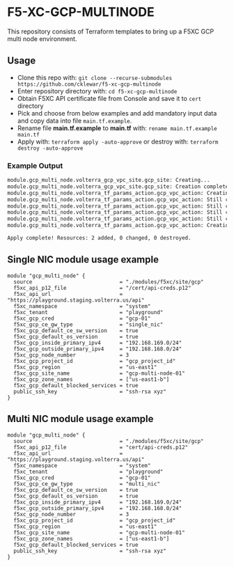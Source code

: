 # F5-XC-GCP-MULTINODE

This repository consists of Terraform templates to bring up a F5XC GCP multi node environment.

## Usage

- Clone this repo with: `git clone --recurse-submodules https://github.com/cklewar/f5-xc-gcp-multinode`
- Enter repository directory with: `cd f5-xc-gcp-multinode`
- Obtain F5XC API certificate file from Console and save it to `cert` directory
- Pick and choose from below examples and add mandatory input data and copy data into file `main.tf.example`.
- Rename file __main.tf.example__ to __main.tf__ with: `rename main.tf.example main.tf`
- Apply with: `terraform apply -auto-approve` or destroy with: `terraform destroy -auto-approve`

### Example Output

```bash
module.gcp_multi_node.volterra_gcp_vpc_site.gcp_site: Creating...
module.gcp_multi_node.volterra_gcp_vpc_site.gcp_site: Creation complete after 2s [id=90c2f729-25b1-4ea5-ada8-faa6ece43f94]
module.gcp_multi_node.volterra_tf_params_action.gcp_vpc_action: Creating...
module.gcp_multi_node.volterra_tf_params_action.gcp_vpc_action: Still creating... [4m0s elapsed]
module.gcp_multi_node.volterra_tf_params_action.gcp_vpc_action: Still creating... [4m10s elapsed]
module.gcp_multi_node.volterra_tf_params_action.gcp_vpc_action: Still creating... [4m20s elapsed]
module.gcp_multi_node.volterra_tf_params_action.gcp_vpc_action: Still creating... [4m30s elapsed]
module.gcp_multi_node.volterra_tf_params_action.gcp_vpc_action: Creation complete after 4m32s [id=e0ff3d07-590a-4770-9c3e-b7f63808fcd3]

Apply complete! Resources: 2 added, 0 changed, 0 destroyed.
```

## Single NIC module usage example

````hcl
module "gcp_multi_node" {
  source                            = "./modules/f5xc/site/gcp"
  f5xc_api_p12_file                 = "/cert/api-creds.p12"
  f5xc_api_url                      = "https://playground.staging.volterra.us/api"
  f5xc_namespace                    = "system"
  f5xc_tenant                       = "playground"
  f5xc_gcp_cred                     = "gcp-01"
  f5xc_gcp_ce_gw_type               = "single_nic"
  f5xc_gcp_default_ce_sw_version    = true
  f5xc_gcp_default_os_version       = true
  f5xc_gcp_inside_primary_ipv4      = "192.168.169.0/24"
  f5xc_gcp_outside_primary_ipv4     = "192.168.168.0/24"
  f5xc_gcp_node_number              = 3
  f5xc_gcp_project_id               = "gcp_project_id"
  f5xc_gcp_region                   = "us-east1"
  f5xc_gcp_site_name                = "gcp-multi-node-01"
  f5xc_gcp_zone_names               = ["us-east1-b"]
  f5xc_gcp_default_blocked_services = true
  public_ssh_key                    = "ssh-rsa xyz"
}
````

## Multi NIC module usage example

````hcl
module "gcp_multi_node" {
  source                            = "./modules/f5xc/site/gcp"
  f5xc_api_p12_file                 = "cert/api-creds.p12"
  f5xc_api_url                      = "https://playground.staging.volterra.us/api"
  f5xc_namespace                    = "system"
  f5xc_tenant                       = "playground"
  f5xc_gcp_cred                     = "gcp-01"
  f5xc_gcp_ce_gw_type               = "multi_nic"
  f5xc_gcp_default_ce_sw_version    = true
  f5xc_gcp_default_os_version       = true
  f5xc_gcp_inside_primary_ipv4      = "192.168.169.0/24"
  f5xc_gcp_outside_primary_ipv4     = "192.168.168.0/24"
  f5xc_gcp_node_number              = 3
  f5xc_gcp_project_id               = "gcp_project_id"
  f5xc_gcp_region                   = "us-east1"
  f5xc_gcp_site_name                = "gcp-multi-node-01"
  f5xc_gcp_zone_names               = ["us-east1-b"]
  f5xc_gcp_default_blocked_services = true
  public_ssh_key                    = "ssh-rsa xyz"
}
````